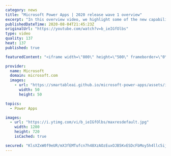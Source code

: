 ```yaml
---
category: news
title: "Microsoft Power Apps | 2020 release wave 1 overview"
excerpt: "In this overview video, we highlight some of the new capabilities included in the latest update to Microsoft Power Apps.      Here are the capabilities covered:     UI enhancements       • Save is always visible       • Chart formatting  Grid user experience enhancements       • Conditional search  "
publishedDateTime: 2020-08-04T21:45:23Z
originalUrl: "https://youtube.com/watch?v=b_ieIGfOlbs"
type: video
quality: 137
heat: 137
published: true

featuredContent: "<iframe width=\"800\" height=\"500\" frameborder=\"0\" src=\"https://www.youtube.com/embed/b_ieIGfOlbs\" allow=\"accelerometer; autoplay; encrypted-media; gyroscope; picture-in-picture\" allowfullscreen></iframe>"

provider:
  name: Microsoft
  domain: microsoft.com
  images:
    - url: "https://smartableai.github.io/microsoft-power-apps/assets/images/organizations/microsoft.com-50x50.jpg"
      width: 50
      height: 50

topics:
  - Power Apps

images:
  - url: "https://i.ytimg.com/vi/b_ieIGfOlbs/maxresdefault.jpg"
    width: 1280
    height: 720
    isCached: true

secured: "KlsXZxW0f9eUR/mX3fEMTufcn7h48XzAOzEuxOJB5KvESDcFbMoy5h4llc5ij9SvvZ8e+BMj4s2YNttZ9jis7fwxiRg1KMhocGIHrW2s9OQ6T2xEnu1F8zkNQTqUHhgXulk67N9L/MH0I8Ax12GjH+wLc99rH1gNrVhDNiQt7jSYZLng5xXHzsWJ3tPlgh7gqkQUOYlNZFTv9zmr8jTDiluVd1cD5RPSwMd6ILf3iFxjoPVRCFI+2Je6jRBwu8KoxSXYgoP0VhVcmvy3SLbJjZEJdHosDJBLsq0z83vUMso+K2jfr/Ql35cbcdPrLXMJKetJCDbAvVxp8UX+WvVxTx0e9kq1Zfa9TDY6LShj7nZseaZNoVDo7J2Qcxu0aZ/aH9s0a8038cqPpST4e3l+Y0ZOlZJu63MIk8iLwTuXAX1hzfTV0griidgzJji3lGfK;XJpX/Akjjih+k9t1UD8dVA=="
---
```


